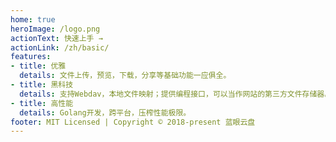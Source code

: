 ```yaml
---
home: true
heroImage: /logo.png
actionText: 快速上手 →
actionLink: /zh/basic/
features:
- title: 优雅
  details: 文件上传，预览，下载，分享等基础功能一应俱全。
- title: 黑科技
  details: 支持Webdav，本地文件映射；提供编程接口，可以当作网站的第三方文件存储器。
- title: 高性能
  details: Golang开发，跨平台，压榨性能极限。
footer: MIT Licensed | Copyright © 2018-present 蓝眼云盘 
---
```


